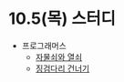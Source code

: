 # 10.5(목) 스터디

- 프로그래머스
  - [자물쇠와 열쇠](https://school.programmers.co.kr/learn/courses/30/lessons/60059)
  - [징검다리 건너기](https://school.programmers.co.kr/learn/courses/30/lessons/64062)
